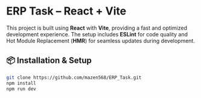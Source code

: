 # ERP Task – React + Vite

This project is built using **React** with **Vite**, providing a fast and optimized development experience. The setup includes **ESLint** for code quality and Hot Module Replacement (**HMR**) for seamless updates during development.


## 📦 Installation & Setup

```bash
git clone https://github.com/mazen568/ERP_Task.git
npm install 
npm run dev